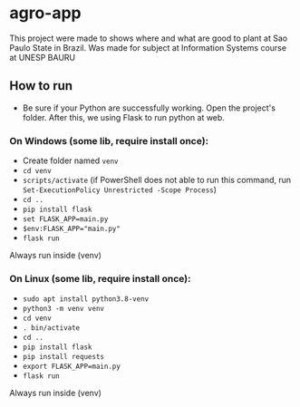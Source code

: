 # agro-app
This project were made to shows where and what are good to plant at Sao Paulo State in Brazil. Was made for subject at Information Systems course at UNESP BAURU

## How to run
- Be sure if your Python are successfully working. Open the project's folder. After this, we using Flask to run python at web.

### On Windows (some lib, require install once):
- Create folder named `venv`
- `cd venv`
- `scripts/activate` (if PowerShell does not able to run this command, run `Set-ExecutionPolicy Unrestricted -Scope Process`)
- `cd ..`
- `pip install flask`
- `set FLASK_APP=main.py`
- `$env:FLASK_APP="main.py"`
- `flask run`

Always run inside (venv)

### On Linux (some lib, require install once):
- `sudo apt install python3.8-venv`
- `python3 -m venv venv`
- `cd venv`
- `. bin/activate`
- `cd ..`
- `pip install flask`
- `pip install requests`
- `export FLASK_APP=main.py`
- `flask run`

Always run inside (venv)